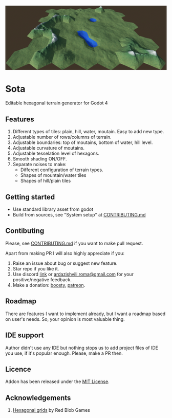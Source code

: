 ![pic](doc/pics/screen0.png)
# Sota

Editable hexagonal terrain generator for Godot 4

## Features
1. Different types of tiles: plain, hill, water, moutain. Easy to add new type.
2. Adjustable number of rows/columns of terrain.
3. Adjustable boundaries: top of moutains, bottom of water, hill level.
4. Adjustable curvature of moutains.
5. Adjustable tesselation level of hexagons.
6. Smooth shading ON/OFF.
7. Separate noises to make:
    - Different configuration of terrain types.
    - Shapes of mountain/water tiles
    - Shapes of hill/plain tiles
   

## Getting started
- Use standard library asset from godot
- Build from sources, see "System setup" at [CONTRIBUTING.md](CONTRIBUTING.md)

## Contibuting
Please, see [CONTRIBUTING.md](CONTRIBUTING.md) if you want to make pull request.

Apart from making PR I will also highly appreciate if you:
1. Raise an issue about bug or suggest new feature.
2. Star repo if you like it.
3. Use discord [link](https://discord.gg/6ZKQ8BfM) or ardazishvili.roma@gmail.com for your positive/negative feedback.
4. Make a donation: [boosty](https://boosty.to/ardazishvili/donate), [patreon](https://patreon.com/RomanArdazishvili?utm_medium=unknown&utm_source=join_link&utm_campaign=creatorshare_creator&utm_content=copyLink).

## Roadmap
There are features I want to implement already, but I want a roadmap based on user's needs. So, your opinion is most valuable thing.

## IDE support
Author didn't use any IDE but nothing stops us to add project files of IDE you use, if it's popular enough. Please, make a PR then.

## Licence
Addon has been released under the [MIT License](https://github.com/ardazishvili/Sota/blob/main/LICENSE).

## Acknowledgements
1. [Hexagonal grids](https://www.redblobgames.com/grids/hexagons/) by Red Blob Games
